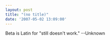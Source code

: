 ```yaml
---
layout: post
title: "(no title)"
date: '2007-05-02 13:09:00'
---
```


Beta is Latin for "still doesn't work." --Unknown